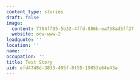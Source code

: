 ```yaml
---
content_type: stories
draft: false
image:
  content: 7764ff95-5b32-4ffd-886b-ea758ad5ff27
  website: ocw-www-2
leadquote: ''
location: ''
name: ''
occupation: ''
title: Test Story
uid: efd4748d-3833-495f-8f55-19053e64e43a
---
```

